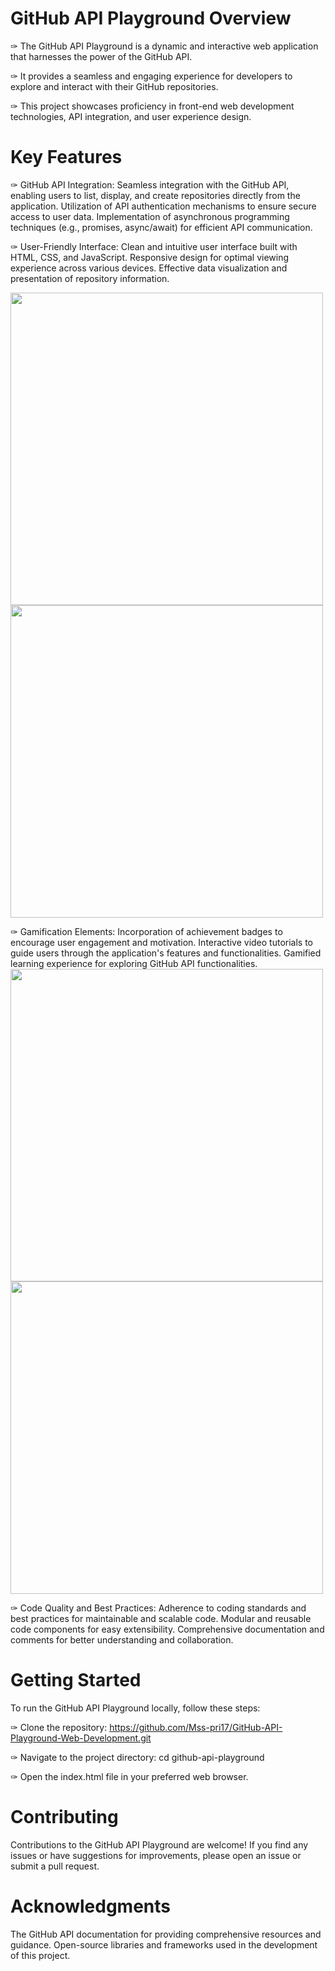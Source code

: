 # GitHub API Playground Overview
✑ The GitHub API Playground is a dynamic and interactive web application that harnesses the power of the GitHub API. 

✑ It provides a seamless and engaging experience for developers to explore and interact with their GitHub repositories. 

✑ This project showcases proficiency in front-end web development technologies, API integration, and user experience design.

# Key Features
✑ GitHub API Integration: 
Seamless integration with the GitHub API, enabling users to list, display, and create repositories directly from the application.
Utilization of API authentication mechanisms to ensure secure access to user data.
Implementation of asynchronous programming techniques (e.g., promises, async/await) for efficient API communication.

✑ User-Friendly Interface: 
Clean and intuitive user interface built with HTML, CSS, and JavaScript.
Responsive design for optimal viewing experience across various devices.
Effective data visualization and presentation of repository information.

<img src="https://github.com/Mss-pri17/GitHub-API-Playground-Web-Development/assets/151165406/dd17ead0-7741-4742-b658-8a787b495ad8" width="500" height="500">
<img src="https://github.com/Mss-pri17/GitHub-API-Playground-Web-Development/assets/151165406/7d322ea5-628e-49c0-9ea7-2b5a5929fb75" width="500" height="500">

✑ Gamification Elements: 
Incorporation of achievement badges to encourage user engagement and motivation.
Interactive video tutorials to guide users through the application's features and functionalities.
Gamified learning experience for exploring GitHub API functionalities.
<img src="https://github.com/Mss-pri17/GitHub-API-Playground-Web-Development/assets/151165406/c990f3c0-0968-4b13-a7db-77a896f2c563" width="500" height="500">
<img src="https://github.com/Mss-pri17/GitHub-API-Playground-Web-Development/assets/151165406/fae42012-48ed-4884-ac03-a7046025d1da" width="500" height="500">

✑ Code Quality and Best Practices: 
Adherence to coding standards and best practices for maintainable and scalable code.
Modular and reusable code components for easy extensibility.
Comprehensive documentation and comments for better understanding and collaboration.

# Getting Started
To run the GitHub API Playground locally, follow these steps:

✑ Clone the repository: https://github.com/Mss-pri17/GitHub-API-Playground-Web-Development.git

✑ Navigate to the project directory: cd github-api-playground

✑ Open the index.html file in your preferred web browser.

# Contributing
Contributions to the GitHub API Playground are welcome! If you find any issues or have suggestions for improvements, please open an issue or submit a pull request.

# Acknowledgments
The GitHub API documentation for providing comprehensive resources and guidance.
Open-source libraries and frameworks used in the development of this project.
